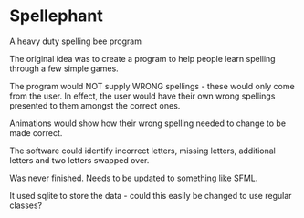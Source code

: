 # Spellephant
A heavy duty spelling bee program

The original idea was to create a program to help people learn spelling through a few simple games.

The program would NOT supply WRONG spellings - these would only come from the user. In effect, the user would have their own wrong spellings presented to them amongst the correct ones.

Animations would show how their wrong spelling needed to change to be made correct.

The software could identify incorrect letters, missing letters, additional letters and two letters swapped over.

Was never finished. Needs to be updated to something like SFML.

It used sqlite to store the data - could this easily be changed to use regular classes?
